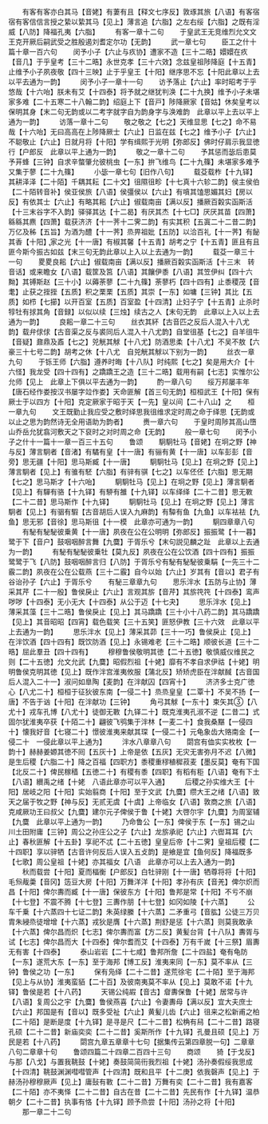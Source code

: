 <!-- { "loadSidebar": true } -->
　　有客有客亦白其马【音姥】有萋有且【释文七序反】敦琢其旅【八语】有客宿宿有客信信言授之絷以絷其马【见上】薄言追【六脂】之左右绥【六脂】之既有淫威【八防】降福孔夷【六脂】
　　有客一章十二句
　　于皇武王无竞维烈允文文王克开厥后嗣武受之胜殷遏刘耆定尔功【无韵】
　　武一章七句
　　臣工之什十篇十章一百六句
　　闵予小子【六止与疚协】遭家不造【三十二晧】嬛嬛在疚【音几】于乎皇考【三十二晧】永世克孝【三十六效】念兹皇祖陟降庭【十五青】止维予小子夙夜敬【四十三映】止于乎皇王【十阳】继序思不忘【十阳此章以上去以平去通为一韵】
　　闵予小子一章十一句
　　访予落止【六止】率时昭考于乎悠哉【十六咍】朕未有艾【十四泰】将予就之继犹判涣【二十九换】维予小子未堪家多难【二十五寒二十八翰二韵】绍庭上下【音戸】陟降厥家【音姑】休矣皇考以保明其身【末二句无韵或以二考字就字自为韵身字与涣难韵　此章以平上去以平上通为一韵】
　　访落一章十二句
　　敬之敬之【七之】天维显思【七之】命不易哉【十六咍】无曰高高在上陟降厥士【六止】日监在兹【七之】维予小子【六止】不聪敬止【六止】日就月将【十阳】学有缉熙于光明【弥郎反】佛时仔肩示我显徳行【户郎反　此章以平上通为一韵】
　　敬之一章十二句
　　予其惩而毖后患莫予茾蜂【三钟】自求辛螫肇允彼桃虫【一东】拚飞维鸟【二十九篠】未堪家多难予又集于蓼【二十九篠】
　　小毖一章七句【旧作八句】
　　载芟载柞【十九铎】其耕泽泽【二十陌】千耦其耘【二十文】徂隰徂畛【十七真十六轸二韵】侯主侯伯【二十陌转音补】侯亚侯旅【八语】侯彊侯以【六止】有嗿其馌思媚其妇【房以反】有依其士【六止】有略其耜【六止】俶载南亩【满以反】播厥百糓实函斯活【十三末谷字不入韵】驿驿其达【十二曷】有厌其杰【十七□】厌厌其苗【四萧】緜緜其麃【四萧】载获济济【十一荠十二霁二韵】有实其积【五寘二十二昔二韵】万亿及秭【五旨】为酒为醴【十一荠】烝畀祖妣【五防】以洽百礼【十一荠】有飶其香【十阳】家之光【十一唐】有椒其馨【十五青】胡考之宁【十五青】匪且有且匪今斯今振古如兹【末三句无韵此章以上入以上去通为一韵】
　　载芟一章三十一句
　　畟畟良耜【六止】俶载南亩【满以反】播厥百糓实函斯活【十三末　转音话】或来瞻女【八语】载筐及筥【八语】其饟伊黍【八语】其笠伊纠【四十六黝】其镈斯赵【三十小】以薅荼蓼【二十九篠】荼蓼朽【四十四有】止黍稷茂【音耄】止获之挃挃【五质】积之栗栗【五质】其崇【一东】如墉【三钟】其比【五质】如栉【七擳】以开百室【五质】百室盈【十四清】止妇子宁【十五青】止杀时犉牡有捄其角【音録】以似以续【三烛】续古之人【末句无韵　此章以上入以上去通为一韵】
　　良耜一章二十三句
　　丝衣其紑【古音匹之反后人混入十八尤韵】载弁俅俅【古音渠之反与裘同后人混入十八尤韵】自堂徂基【七之】自羊徂牛【音疑】鼐鼎及鼒【七之】兕觥其觩【十八尤】防酒思柔【十八尤】不吴不敖【六豪三十七号二韵】胡考之休【十八尤　自兕觥其觩以下别为一韵】
　　丝衣一章九句
　　于铄王师【六脂】遵养时晦【十八队】时纯熙【七之】矣是用大介【十六怪】我龙受【四十四有】之蹻蹻王之造【三十二晧】载用有嗣【七志】实惟尔公允师【见上　此章上下俱以平去通为一韵】
　　酌一章八句
　　绥万邦屡丰年【唐石经作娄按汉书屡字竝作娄】天命匪解【首三句无韵】桓桓武王【十阳】保有厥士于以四方【十阳】克定厥家于昭于天【一先】皇以间【二十八山】之
　　桓一章九句
　　文王既勤止我应受之敷时绎思我徂维求定时周之命于绎思【无韵或以止之思为韵然诗无全用语助为韵者】
　　赉一章六句
　　于皇时周陟其高山嶞山乔岳允犹翕河敷天之下裒时之对时周之命【无韵】
　　般一章七句
　　闵予小子之什十一篇十一章一百三十五句
　　鲁颂
　　駉駉牡马【音姥】在坰之野【神与反】薄言駉者【音渚】有驈有皇【十一唐】有骊有黄【十一唐】以车彭彭【音旁】思无疆【十阳】思马斯臧【十一唐】
　　駉駉牡马【见上】在坰之野【见上】薄言駉者【见上】有骓有駓【六脂】有骍有骐【七之】以车伾伾【六脂】思无期【七之】思马斯才【十六咍】
　　駉駉牡马【见上】在坰之野【见上】薄言駉者【见上】有驒有骆【十九铎】有駵有雒【十九铎】以车绎绎【二十二昔】思无斁【二十二昔】思马斯作【十九铎】
　　駉駉牡马【见上】在坰之野【见上】薄言駉者【见上】有骃有騢【古音胡后人误入九麻韵】有驔有鱼【九鱼】以车袪袪【九鱼】思无邪【音徐】思马斯徂【十一模　此章亦可通为一韵】
　　駉四章章八句
　　有駜有駜駜彼乗黄【十一唐】夙夜在公在公明明【弥郎反】振振鹭【十一暮】鹭于下【音户】鼓咽咽醉言舞【九麌】于胥乐兮【末句説见麟之趾　此章以上去通为一韵】
　　有駜有駜駜彼乗牡【莫九反】夙夜在公在公饮酒【四十四有】振振鹭鹭于飞【八防】鼓咽咽醉言归【八防】于胥乐兮有駜有駜駜彼乗駽【一先三十二霰二韵】夙夜在公在公载燕【三十二霰】自今以始【六止】岁其有【音以】君子有谷诒孙子【六止】于胥乐兮
　　有駜三章章九句
　　思乐泮水【五防与止协】薄采其芹【二十一殷】鲁侯戾止【六止】言观其旂【音芹】其旂笩笩【十四泰】鸾声哕哕【十四泰】无小无大【十四泰】从公于迈【十七夬】
　　思乐泮水【见上】薄采其藻【三十二晧】鲁侯戾止【见上】其马蹻蹻【三十小十八药二韵】其马蹻蹻【见上】其音昭昭【四宵】载色载笑【三十五笑】匪怒伊教【三十六效　此章以平上去通为一韵】
　　思乐泮水【见上】薄采其茆【三十一巧】鲁侯戾止【见上】在泮饮酒【四十四有】既饮防酒【见上】永锡难老【三十二晧】顺彼长道【三十二晧】屈此羣丑【四十四有】
　　穆穆鲁侯敬明其徳【二十五徳】敬慎威仪维民之则【二十五徳】允文允武【九麌】昭假烈祖【十姥】靡有不孝自求伊祜【十姥】明明鲁侯克明其徳【见上】既作泮宫淮夷攸服【蒲北反】矫矫虎臣在泮献馘【古音国后人混入二十一】淑问如臯陶【麦韵】在泮献囚【四宵十】
　　济济多士克广徳心【八尤二十】桓桓于征狄彼东南【一侵二十】烝烝皇皇【二覃十】不吴不扬【一唐】不告于讻【十阳】在泮献功【三钟】
　　角弓其觩【一东十】束矢其【八尤十】戎车孔博【八尤十】徒御无斁【九铎二十】既克淮夷孔淑不逆【二昔二】式固尔犹淮夷卒获【十陌二十】翩彼飞鸮集于泮林【一麦二十】食我桑黮【一侵四十】懐我好音【七寝二十】憬彼淮夷来献其琛【一侵二十】元龟象齿大赂南金【一侵二十　一侵此章以平上通为】
　　泮水八章章八句
　　閟宫有侐实实枚枚【一韵十】赫赫姜嫄其徳不囘【五灰十】上帝是依【五灰】无灾无害弥月不迟【八微】是生后稷【六脂二十】降之百福【四职方】黍稷重穋稙穉菽麦【墨反莫】奄有下国【北反二十】俾民稼穑【五徳二十】有稷有黍【四职】有稻有秬【八语】奄有下土【八语】纉禹之绪【十姥　八语此章亦可以平入通】
　　后稷之孙实维大王【十阳】居岐之阳【十阳】实始翦商【十阳】至于文武【九麌】缵大王之绪【八语】致天之届于牧之野【神与反】无贰无虞【十虞】上帝临女【八语】敦商之旅【八语】克咸厥功王曰叔父【九麌】建尔元子俾侯于鲁【十姥】大啓尔宇【九麌】为周室辅【九麌　此章以平上通为一韵】
　　乃命鲁公【一东】俾侯于东【一东】锡之山川土田附庸【三钟】周公之孙庄公之子【六止】龙旂承祀【六止】六辔耳耳【六止】春秋匪解【十五卦】享祀不忒【二十五徳】皇皇后帝【十二霁】皇祖后稷【二十四职】享以骍牺【古音许何反后人误入五攴韵】是飨是宜【鱼何反】降福既多【七歌】周公皇祖【十姥】亦其福女【八语　此章亦可以上去入通为一韵】
　　秋而载尝【十阳】夏而楅衡【户郎反】白牡骍刚【十一唐】牺尊将将【十阳】毛炰胾羮【音冈】笾豆大房【十阳】万舞洋洋【十阳】孝孙有庆【音羌】俾尔炽而昌【十阳】俾尔夀而臧【十一唐】保彼东方【十阳】鲁邦是常【十阳】不亏不崩【十七登】不震不腾【十七登】三夀作朋【十七登】如冈如陵【十六蒸】
　　公车千乗【十六蒸四十七证二韵】朱英绿縢【十六蒸】二矛重弓【音肱】公徒三万贝胄朱綅烝徒增增【十六蒸】戎狄是膺【十六蒸】荆舒是惩【十六蒸】则莫我敢承【十六蒸】俾尔昌而炽【七志】俾尔夀而富【方二反】黄髪台背【十八队】夀胥与试【七志】俾尔昌而大【十四泰】俾尔耆而艾【十四泰】万有千嵗【十三祭】眉夀无有害【十四泰】
　　泰山岩岩【二十七咸】鲁邦所詹【二十四盐】奄有龟防【一东】遂荒大东【一东】至于海邦【博工反】淮夷来同【一东】莫不率从【三钟】鲁侯之功【一东】
　　保有凫绎【二十二昔】遂荒徐宅【二十陌】至于海邦【见上与从协】淮夷蛮貊【二十百】及彼南夷莫不率从【见上】莫敢不诺【十九铎】鲁侯是若【十八药】
　　天锡公纯嘏【音古】睂夀保鲁【十姥】居常与许【八语】复周公之宇【九麌】鲁侯燕喜【六止】令妻夀母【满以反】宜大夫庶士【六止】邦国是有【音以】既多受祉【六止】黄髪儿齿【六止】徂来之松新甫之柏【二十陌】是断是度【十九铎】是寻是尺【二十二昔】松桷有舄【二十二昔】路寝孔硕【二十二昔】新庙奕奕【二十二昔】奚斯所作【十九铎】孔曼且硕【见上】万民是若【十八药】
　　閟宫九章五章章十七句【据集传云第四章脱一句】二章章八句二章章十句
　　鲁颂四篇二十四章二百四十三句
　　商颂
　　猗【于戈反】与那【八戈】与置我鞉鼓【十姥】奏鼓简简衎我烈祖【十姥】汤孙奏假绥我思成【十四清】鞉鼓渊渊嘒嘒管声【十四清】既和且平【十二庚】依我磬声【见上】于赫汤孙穆穆厥声【见上】庸鼔有斁【二十二昔】万舞有奕【二十二昔】我有嘉客【二十陌】亦不夷怿【二十二昔】自古在昔【二十二昔】先民有作【十九铎】温恭朝夕【二十二昔】执事有恪【十九铎】顾予烝尝【十阳】汤孙之将【十阳】
　　那一章二十二句
